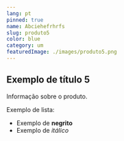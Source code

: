 ```yaml
---
lang: pt
pinned: true
name: Abciehefrhrfs
slug: produto5
color: blue
category: um
featuredImage: ./images/produto5.png
---
```


## Exemplo de título 5

Informação sobre o produto.

Exemplo de lista:

- Exemplo de **negrito**
- Exemplo de _itálico_
